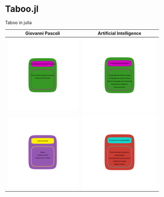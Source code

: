 # Taboo.jl
Taboo in julia

|Giovanni Pascoli| Artificial Intelligence|
|------------------------------------------------------------|--|
|![](output/pascoli/Critici_letterari_italiani_del_XIX_secolo_2.png)| ![](output/speech_recognition/Computational_linguistics_2.png)|
|![](output/pascoli/Latinisti_italiani_4.png) |![](output/sustainability/Economics_of_sustainability_1.png)       |